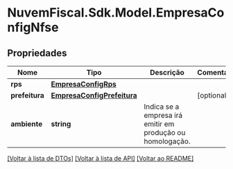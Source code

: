 # NuvemFiscal.Sdk.Model.EmpresaConfigNfse

## Propriedades

Nome | Tipo | Descrição | Comentários
------------ | ------------- | ------------- | -------------
**rps** | [**EmpresaConfigRps**](EmpresaConfigRps.md) |  | 
**prefeitura** | [**EmpresaConfigPrefeitura**](EmpresaConfigPrefeitura.md) |  | [optional] 
**ambiente** | **string** | Indica se a empresa irá emitir em produção ou homologação. | 

[[Voltar à lista de DTOs]](../README.md#documentation-for-models) [[Voltar à lista de API]](../README.md#documentation-for-api-endpoints) [[Voltar ao README]](../README.md)


